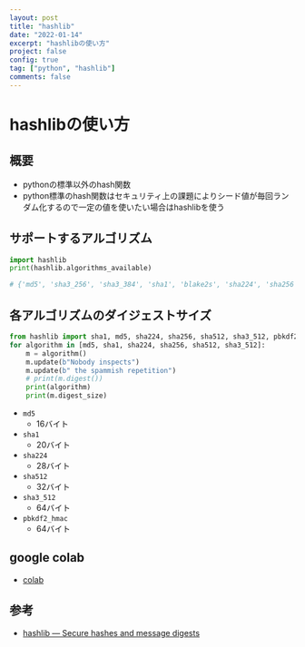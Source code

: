 ```yaml
---
layout: post
title: "hashlib"
date: "2022-01-14"
excerpt: "hashlibの使い方"
project: false
config: true
tag: ["python", "hashlib"]
comments: false
---
```


# hashlibの使い方

## 概要
 - pythonの標準以外のhash関数
 - python標準のhash関数はセキュリティ上の課題によりシード値が毎回ランダム化するので一定の値を使いたい場合はhashlibを使う

## サポートするアルゴリズム

```python
import hashlib
print(hashlib.algorithms_available)

# {'md5', 'sha3_256', 'sha3_384', 'sha1', 'blake2s', 'sha224', 'sha256', 'sha3_224', 'sha3_512', 'blake2b', 'shake_256', 'sha384', 'sha512', 'shake_128'}
```

## 各アルゴリズムのダイジェストサイズ

```python
from hashlib import sha1, md5, sha224, sha256, sha512, sha3_512, pbkdf2_hmac
for algorithm in [md5, sha1, sha224, sha256, sha512, sha3_512]:
    m = algorithm()
    m.update(b"Nobody inspects")
    m.update(b" the spammish repetition")
    # print(m.digest())
    print(algorithm)
    print(m.digest_size)
```
 - `md5`
   - 16バイト
 - `sha1`
   - 20バイト
 - `sha224`
   - 28バイト
 - `sha512`
   - 32バイト
 - `sha3_512`
   - 64バイト
 - `pbkdf2_hmac`
   - 64バイト

## google colab
 - [colab](https://colab.research.google.com/drive/1IpHzMY9QrlYuRnSFWKpKoVu9APqSry96?usp=sharing)

## 参考
 - [hashlib — Secure hashes and message digests](https://docs.python.org/3/library/hashlib.html#module-hashlib)
